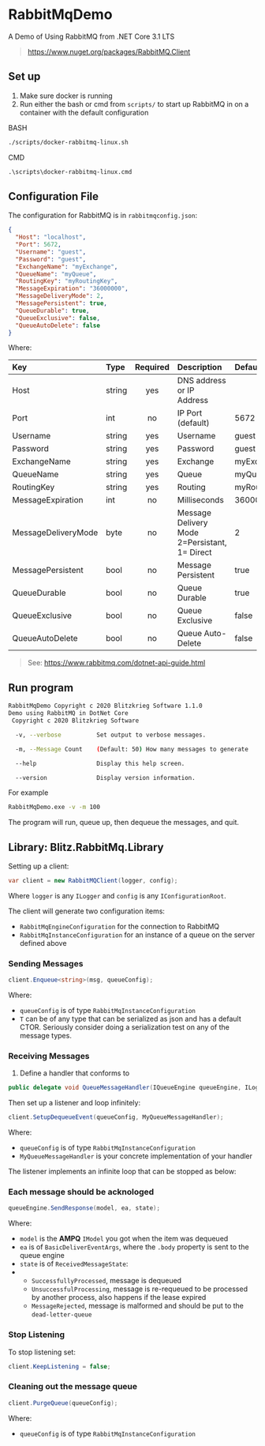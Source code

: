 # RabbitMqDemo
A Demo of Using RabbitMQ from .NET Core 3.1 LTS

> https://www.nuget.org/packages/RabbitMQ.Client

## Set up

1. Make sure docker is running
2. Run either the bash or cmd from `scripts/` to start up RabbitMQ in on a container with the default configuration

BASH
```bash
./scripts/docker-rabbitmq-linux.sh
```

CMD
```cmd
.\scripts\docker-rabbitmq-linux.cmd
```

## Configuration File

The configuration for RabbitMQ is in `rabbitmqconfig.json`:

```json
{
  "Host": "localhost",
  "Port": 5672,
  "Username": "guest",
  "Password": "guest",
  "ExchangeName": "myExchange",
  "QueueName": "myQueue",
  "RoutingKey": "myRoutingKey",
  "MessageExpiration": "36000000",
  "MessageDeliveryMode": 2,
  "MessagePersistent": true,
  "QueueDurable": true,
  "QueueExclusive": false,
  "QueueAutoDelete": false
}
```

Where:

| **Key**  | **Type** | **Required** | **Description** | **Default** |
|:---|:---|:---:|:---|:---|
| Host | string |  yes | DNS address or IP Address ||
| Port | int | no | IP Port (default) | 5672 |
| Username | string | yes | Username | guest |
| Password | string | yes | Password | guest |
| ExchangeName | string | yes | Exchange | myExchange |
| QueueName | string | yes | Queue | myQueue |
| RoutingKey | string | yes | Routing | myRoutingKey |
| MessageExpiration | int | no | Milliseconds | 36000000 |
| MessageDeliveryMode | byte | no | Message Delivery Mode 2=Persistant, 1= Direct | 2 |
| MessagePersistent | bool | no | Message Persistent | true |
| QueueDurable | bool | no | Queue Durable | true |
| QueueExclusive | bool | no | Queue Exclusive | false|
| QueueAutoDelete | bool | no | Queue Auto-Delete | false |

> See: https://www.rabbitmq.com/dotnet-api-guide.html

## Run program

```bash
RabbitMqDemo Copyright c 2020 Blitzkrieg Software 1.1.0
Demo using RabbitMQ in DotNet Core
 Copyright c 2020 Blitzkrieg Software

  -v, --verbose          Set output to verbose messages.

  -m, --Message Count    (Default: 50) How many messages to generate

  --help                 Display this help screen.

  --version              Display version information.
```

For example
```bash
RabbitMqDemo.exe -v -m 100
```

The program will run, queue up, then dequeue the messages, and quit.

## Library: Blitz.RabbitMq.Library

Setting up a client:

```c#
var client = new RabbitMQClient(logger, config);
```

Where `logger` is any `ILogger` and `config` is any `IConfigurationRoot`.

The client will generate two configuration items:
* `RabbitMqEngineConfiguration` for the connection to RabbitMQ
* `RabbitMqInstanceConfiguration` for an instance of a queue on the server defined above

### Sending Messages

```c#
client.Enqueue<string>(msg, queueConfig);
```

Where:
* `queueConfig` is of type `RabbitMqInstanceConfiguration` 
* `T` can be of any type that can be serialized as json and has a default CTOR. Seriously consider doing a serialization test on any of the message types.

### Receiving Messages

1. Define a handler that conforms to

```c#
public delegate void QueueMessageHandler(IQueueEngine queueEngine, ILogger logger, IModel model, BasicDeliverEventArgs ea);
```

Then set up a listener and loop infinitely:

```c#
client.SetupDequeueEvent(queueConfig, MyQueueMessageHandler);
```

Where:
* `queueConfig` is of type `RabbitMqInstanceConfiguration` 
* `MyQueueMessageHandler` is your concrete implementation of your handler

The listener implements an infinite loop that can be stopped as below:

### Each message should be acknologed 

```c#
queueEngine.SendResponse(model, ea, state);
```

Where:
* `model` is the **AMPQ** `IModel` you got when the item was dequeued
* `ea` is of `BasicDeliverEventArgs`, where the `.body` property is sent to the queue engine
* `state` is of `ReceivedMessageState`:
*    - `SuccessfullyProcessed`, message is dequeued
     - `UnsuccessfulProcessing`, message is re-requeued to be processed by another  process, also happens if the lease expired
     - `MessageRejected`, message is malformed and should be put to the `dead-letter-queue`

### Stop Listening

To stop listening set:
```c#
client.KeepListening = false;
```

### Cleaning out the message queue

```c#
client.PurgeQueue(queueConfig);
```

Where:
* `queueConfig` is of type `RabbitMqInstanceConfiguration` 
